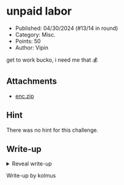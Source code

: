 # unpaid labor

- Published: 04/30/2024 (#13/14 in round)
- Category: Misc.
- Points: 50
- Author: Vipin

get to work bucko, i need me that 💰

## Attachments

- [enc.zip](enc.zip)

## Hint

There was no hint for this challenge.

## Write-up

<details>
<summary>Reveal write-up</summary>

- The string is encrypted using the atbash cipher. decoding it gives us this text:
- `make a challenge for csdctf from any category or difficulty and submit it to me through modmail to get the flag`
- Any challenge will do, even if it's more of a joke.

Flag: `csd{gimme_that_unpaid_labor}`

</details>

Write-up by kolmus
